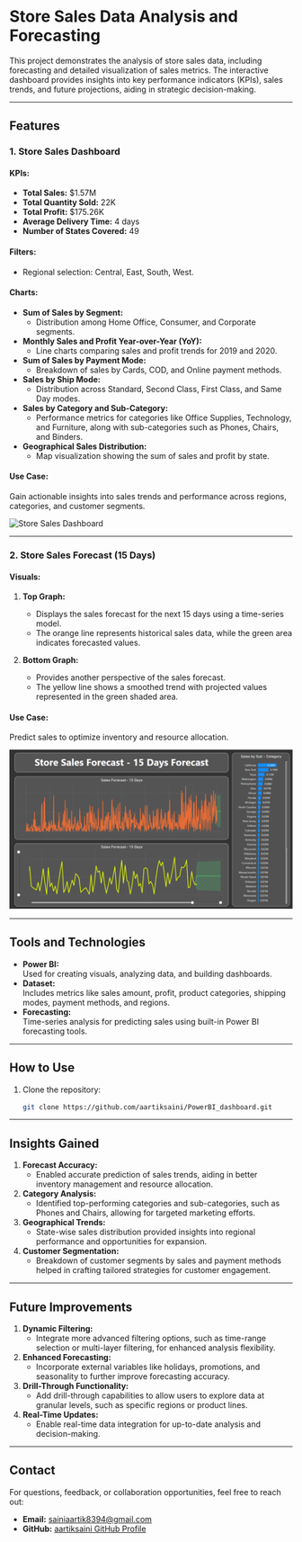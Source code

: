 # Store Sales Data Analysis and Forecasting

This project demonstrates the analysis of store sales data, including forecasting and detailed visualization of sales metrics. The interactive dashboard provides insights into key performance indicators (KPIs), sales trends, and future projections, aiding in strategic decision-making.

---

## Features

### 1. **Store Sales Dashboard**
#### KPIs:
- **Total Sales:** $1.57M  
- **Total Quantity Sold:** 22K  
- **Total Profit:** $175.26K  
- **Average Delivery Time:** 4 days  
- **Number of States Covered:** 49  

#### Filters:
- Regional selection: Central, East, South, West.

#### Charts:
- **Sum of Sales by Segment:**
  - Distribution among Home Office, Consumer, and Corporate segments.
- **Monthly Sales and Profit Year-over-Year (YoY):**
  - Line charts comparing sales and profit trends for 2019 and 2020.
- **Sum of Sales by Payment Mode:**
  - Breakdown of sales by Cards, COD, and Online payment methods.
- **Sales by Ship Mode:**
  - Distribution across Standard, Second Class, First Class, and Same Day modes.
- **Sales by Category and Sub-Category:**
  - Performance metrics for categories like Office Supplies, Technology, and Furniture, along with sub-categories such as Phones, Chairs, and Binders.
- **Geographical Sales Distribution:**
  - Map visualization showing the sum of sales and profit by state.

#### Use Case:
Gain actionable insights into sales trends and performance across regions, categories, and customer segments.

![Store Sales Dashboard](SalesDashboard.png)

---

### 2. **Store Sales Forecast (15 Days)**
#### Visuals:
1. **Top Graph:**  
   - Displays the sales forecast for the next 15 days using a time-series model.  
   - The orange line represents historical sales data, while the green area indicates forecasted values.
   
2. **Bottom Graph:**  
   - Provides another perspective of the sales forecast.  
   - The yellow line shows a smoothed trend with projected values represented in the green shaded area.

#### Use Case:
Predict sales to optimize inventory and resource allocation.

![Store Sales Forecast](Forecasting.png)

---

## Tools and Technologies
- **Power BI:**  
  Used for creating visuals, analyzing data, and building dashboards.  
- **Dataset:**  
  Includes metrics like sales amount, profit, product categories, shipping modes, payment methods, and regions.  
- **Forecasting:**  
  Time-series analysis for predicting sales using built-in Power BI forecasting tools.  

---

## How to Use
1. Clone the repository:  
   ```bash
   git clone https://github.com/aartiksaini/PowerBI_dashboard.git

---
## Insights Gained

1. **Forecast Accuracy:**  
   - Enabled accurate prediction of sales trends, aiding in better inventory management and resource allocation.
2. **Category Analysis:**  
   - Identified top-performing categories and sub-categories, such as Phones and Chairs, allowing for targeted marketing efforts.
3. **Geographical Trends:**  
   - State-wise sales distribution provided insights into regional performance and opportunities for expansion.
4. **Customer Segmentation:**  
   - Breakdown of customer segments by sales and payment methods helped in crafting tailored strategies for customer engagement.

---

## Future Improvements

1. **Dynamic Filtering:**  
   - Integrate more advanced filtering options, such as time-range selection or multi-layer filtering, for enhanced analysis flexibility.
2. **Enhanced Forecasting:**  
   - Incorporate external variables like holidays, promotions, and seasonality to further improve forecasting accuracy.
3. **Drill-Through Functionality:**  
   - Add drill-through capabilities to allow users to explore data at granular levels, such as specific regions or product lines.
4. **Real-Time Updates:**  
   - Enable real-time data integration for up-to-date analysis and decision-making.

---

## Contact

For questions, feedback, or collaboration opportunities, feel free to reach out:

- **Email:** sainiaartik8394@gmail.com  
- **GitHub:** [aartiksaini GitHub Profile](https://github.com/aartiksaini)

